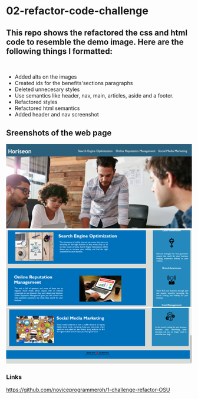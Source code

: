 # 02-refactor-code-challenge

## This repo shows the refactored the css and html code to resemble the demo image. Here are the following things I formatted: <br />
<br />

- Added alts on the images
- Created ids for the benefits'sections paragraphs
- Deleted unnecesary styles
- Use semantics like header, nav, main, articles, aside and a footer.
- Refactored styles
- Refactored html semantics
- Added header and nav screenshot



## Sreenshots of the web page ##

![This is an image](./assets/images/headerscreenshot.jpg)
![This is an image](./assets/images/2ndscreenshotsearch-engine.PNG)
![This is an image](./assets/images/thirdscreenshot-social-media-marketing.PNG)







### Links ###
https://github.com/noviceprogrammeroh/1-challenge-refactor-OSU

